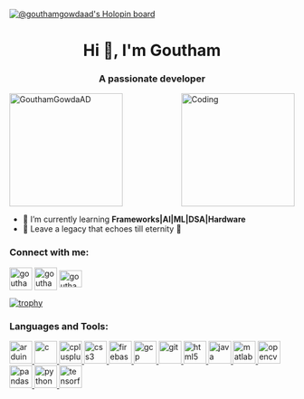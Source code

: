 [![@gouthamgowdaad's Holopin board](https://holopin.me/gouthamgowdaad)](https://holopin.io/@gouthamgowdaad)

<h1 align="center">Hi 👋, I'm Goutham</h1>
<h3 align="center">A passionate developer</h3>
<img align="right" alt="Coding" width="200" height="200" src="https://i.giphy.com/media/qgQUggAC3Pfv687qPC/giphy.webp">

<p align="left">  <img width ="200" height="200" src="https://avatars.githubusercontent.com/u/96536922?s=400&u=f28e153709ee19ff7670c17b4495d69df322b012&v=4" alt="GouthamGowdaAD"  /> </p>



- 🌱 I’m currently learning **Frameworks|AI|ML|DSA|Hardware**
-  🎇 Leave a legacy that echoes till eternity 🎇

<h3 align="left">Connect with me:</h3>
<p align="left">
<a href="https://linkedin.com/in/gouthamgowdaad" target="blank"><img align="center" src="https://cdn-icons-png.flaticon.com/512/3536/3536505.png" alt="gouthamgowdaad" height="40" width="40" /></a>
<a href="https://instagram.com/goutham.132" target="blank"><img align="center" src="https://cdn-icons-png.flaticon.com/128/174/174855.png" alt="goutham.132" height="40" width="40" /></a>
<a href="https://www.hackerrank.com/gouthamguh2002" target="blank"><img align="center" src="https://upload.wikimedia.org/wikipedia/commons/4/40/HackerRank_Icon-1000px.png" alt="gouthamguh2002" height="30" width="40" /></a>
</p>

 [![trophy](https://github-profile-trophy.vercel.app/?username=GouthamGowdaAD&theme=onedark)](https://github.com/GouthamGowdaAD/github-profile-trophy)
 
<h3 align="left">Languages and Tools:</h3>
<p align="left"> <a href="https://www.arduino.cc/" target="_blank" rel="noreferrer"> <img src="https://cdn.worldvectorlogo.com/logos/arduino-1.svg" alt="arduino" width="40" height="40"/> </a> <a href="https://www.cprogramming.com/" target="_blank" rel="noreferrer"> <img src="https://cdn-icons-png.flaticon.com/512/3665/3665923.png" alt="c" width="40" height="40"/> </a> <a href="https://www.w3schools.com/cpp/" target="_blank" rel="noreferrer"> <img src="https://cdn-icons-png.flaticon.com/512/6132/6132222.png" alt="cplusplus" width="40" height="40"/> </a> <a href="https://www.w3schools.com/css/" target="_blank" rel="noreferrer"> <img src="https://cdn-icons-png.flaticon.com/512/919/919826.png" alt="css3" width="40" height="40"/> </a> <a href="https://firebase.google.com/" target="_blank" rel="noreferrer"> <img src="https://www.vectorlogo.zone/logos/firebase/firebase-icon.svg" alt="firebase" width="40" height="40"/> </a> <a href="https://cloud.google.com" target="_blank" rel="noreferrer"> <img src="https://www.vectorlogo.zone/logos/google_cloud/google_cloud-icon.svg" alt="gcp" width="40" height="40"/> </a> <a href="https://git-scm.com/" target="_blank" rel="noreferrer"> <img src="https://www.vectorlogo.zone/logos/git-scm/git-scm-icon.svg" alt="git" width="40" height="40"/> </a> <a href="https://www.w3.org/html/" target="_blank" rel="noreferrer"> <img src="https://cdn-icons-png.flaticon.com/512/5968/5968267.png" alt="html5" width="40" height="40"/> </a> <a href="https://www.java.com" target="_blank" rel="noreferrer"> <img src="https://cdn-icons-png.flaticon.com/512/226/226777.png" alt="java" width="40" height="40"/> </a>  <a href="https://www.mathworks.com/" target="_blank" rel="noreferrer"> <img src="https://upload.wikimedia.org/wikipedia/commons/2/21/Matlab_Logo.png" alt="matlab" width="40" height="40"/> </a> <a href="https://opencv.org/" target="_blank" rel="noreferrer"> <img src="https://www.vectorlogo.zone/logos/opencv/opencv-icon.svg" alt="opencv" width="40" height="40"/> </a> <a href="https://pandas.pydata.org/" target="_blank" rel="noreferrer"> <img src="https://upload.wikimedia.org/wikipedia/commons/thumb/e/ed/Pandas_logo.svg/2560px-Pandas_logo.svg.png" alt="pandas" width="40" height="40"/> </a> <a href="https://www.python.org" target="_blank" rel="noreferrer"> <img src="https://cdn-icons-png.flaticon.com/512/919/919852.png" alt="python" width="40" height="40"/> </a> <a href="https://www.tensorflow.org" target="_blank" rel="noreferrer"> <img src="https://www.vectorlogo.zone/logos/tensorflow/tensorflow-icon.svg" alt="tensorflow" width="40" height="40"/> </a> </p>




